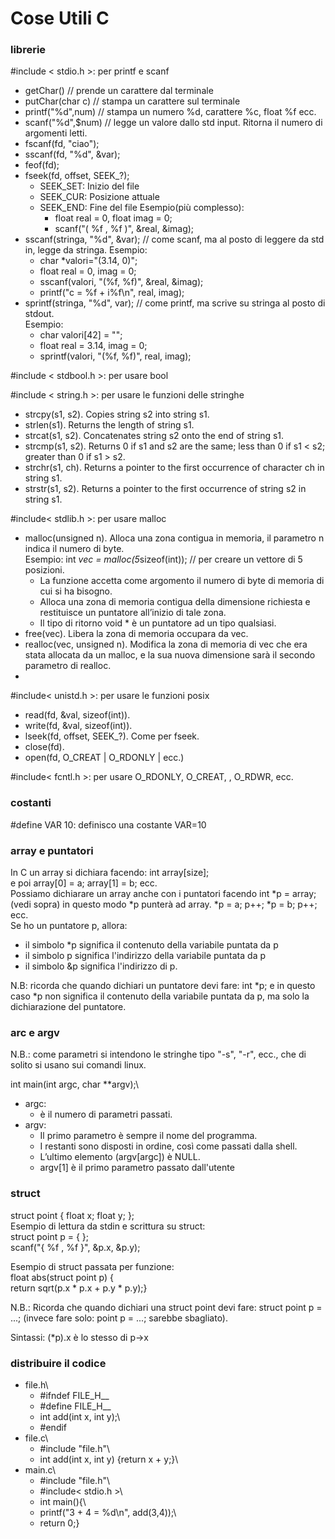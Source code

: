 # Cose Utili C

### librerie
#include < stdio.h >: per printf e scanf
* getChar() // prende un carattere dal terminale
* putChar(char c) // stampa un carattere sul terminale
* printf("%d",num) // stampa un numero %d, carattere %c, float %f ecc.
* scanf("%d",$num) // legge un valore dallo std input. Ritorna il numero di argomenti letti.
* fscanf(fd, "ciao");
* sscanf(fd, "%d", &var);
* feof(fd);
* fseek(fd, offset, SEEK_?);
  * SEEK_SET: Inizio del file
  * SEEK_CUR: Posizione attuale
  * SEEK_END: Fine del file
Esempio(più complesso):
    * float real = 0, float imag = 0;
    * scanf("( %f , %f )", &real, &imag);
* sscanf(stringa, "%d", &var); // come scanf, ma al posto di leggere da std in, legge da stringa.
Esempio:
    * char *valori="(3.14, 0)";
    * float real = 0, imag = 0;
    * sscanf(valori, "(%f, %f)", &real, &imag);
    * printf("c = %f + i%f\n", real, imag);
* sprintf(stringa, "%d", var); // come printf, ma scrive su stringa al posto di stdout.\
Esempio:
    * char valori[42] = "";
    * float real = 3.14, imag = 0;
    * sprintf(valori, "(%f, %f)", real, imag);


#include < stdbool.h >: per usare bool

#include < string.h >: per usare le funzioni delle stringhe
* strcpy(s1, s2). Copies string s2 into string s1.
* strlen(s1). Returns the length of string s1.
* strcat(s1, s2). Concatenates string s2 onto the end of string s1.
* strcmp(s1, s2). Returns 0 if s1 and s2 are the same; less than 0 if s1 < s2; greater than 0 if s1 > s2.
* strchr(s1, ch). Returns a pointer to the first occurrence of character ch in string s1.
* strstr(s1, s2). Returns a pointer to the first occurrence of string s2 in string s1.

#include< stdlib.h >: per usare malloc
* malloc(unsigned n). Alloca una zona contigua in memoria, il parametro n indica il numero di byte.\
Esempio: int *vec = malloc(5*sizeof(int)); // per creare un vettore di 5 posizioni.
    * La funzione accetta come argomento il numero di byte di memoria di cui si ha bisogno.
    * Alloca una zona di memoria contigua della dimensione richiesta e restituisce un puntatore all’inizio di tale zona.
    * Il tipo di ritorno void * è un puntatore ad un tipo qualsiasi.
* free(vec). Libera la zona di memoria occupara da vec.
* realloc(vec, unsigned n). Modifica la zona di memoria di vec che era stata allocata da un malloc, e la sua nuova dimensione sarà il secondo parametro di realloc.
* 
#include< unistd.h >: per usare le funzioni posix
* read(fd, &val, sizeof(int)).
* write(fd, &val, sizeof(int)).
* lseek(fd, offset, SEEK_?). Come per fseek.
* close(fd).
* open(fd, O_CREAT | O_RDONLY | ecc.)

#include< fcntl.h >: per usare O_RDONLY, O_CREAT, , O_RDWR, ecc.
### costanti
#define VAR 10: definisco una costante VAR=10

### array e puntatori
In C un array si dichiara facendo: int array[size];\
e poi array[0] = a; array[1] = b; ecc.\
Possiamo dichiarare un array anche con i puntatori facendo int *p = array;(vedi sopra) in questo modo *p punterà ad array. *p = a; p++; *p = b; p++; ecc.\
Se ho un puntatore p, allora:
* il simbolo *p significa il contenuto della variabile puntata da p
* il simbolo p significa l'indirizzo della variabile puntata da p
* il simbolo &p significa l'indirizzo di p.

N.B: ricorda che quando dichiari un puntatore devi fare: int *p; e in questo caso *p non significa il contenuto della variabile puntata da p, ma solo la dichiarazione del puntatore.

### arc e argv
N.B.: come parametri si intendono le stringhe tipo "-s", "-r", ecc., che di solito si usano sui comandi linux.

int main(int argc, char **argv);\
* argc:
    * è il numero di parametri passati.
* argv:
    * Il primo parametro è sempre il nome del programma.
    * I restanti sono disposti in ordine, così come passati dalla shell.
    * L’ultimo elemento (argv[argc]) è NULL.
    * argv[1] è il primo parametro passato dall'utente

### struct
struct point {
float x;
float y;
};\
Esempio di lettura da stdin e scrittura su struct:\
struct point p = { };\
scanf("{ %f , %f }", &p.x, &p.y);

Esempio di struct passata per funzione:\
float abs(struct point p) {\
return sqrt(p.x * p.x + p.y * p.y);}

N.B.: Ricorda che quando dichiari una struct point devi fare: struct point p = ...; (invece fare solo: point p = ...; sarebbe sbagliato).

Sintassi: (*p).x è lo stesso di p->x


### distribuire il codice
* file.h\
    * #ifndef FILE_H__
    * #define FILE_H__
    * int add(int x, int y);\
    * #endif
* file.c\
    * #include "file.h"\
    * int add(int x, int y) {return x + y;}\
* main.c\
    * #include "file.h"\
    * #include< stdio.h >\
    * int main(){\
    * printf("3 + 4 = %d\n", add(3,4));\
    * return 0;}



